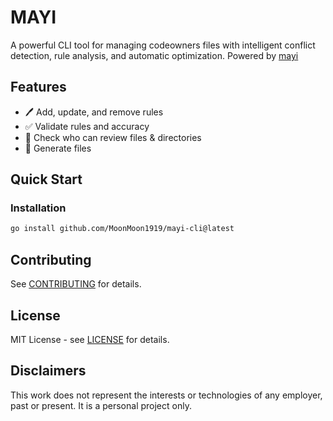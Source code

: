 # MAYI

A powerful CLI tool for managing codeowners files with intelligent conflict detection, rule analysis, and automatic optimization. Powered by [mayi](https://github.com/MoonMoon1919/mayi)

## Features

- 🖊️ Add, update, and remove rules
- ✅ Validate rules and accuracy
- 🔎 Check who can review files & directories
- 📄 Generate files


## Quick Start

### Installation

```sh
go install github.com/MoonMoon1919/mayi-cli@latest
```

## Contributing

See [CONTRIBUTING](./CONTRIBUTING.md) for details.

## License

MIT License - see [LICENSE](./LICENSE) for details.

## Disclaimers

This work does not represent the interests or technologies of any employer, past or present. It is a personal project only.
